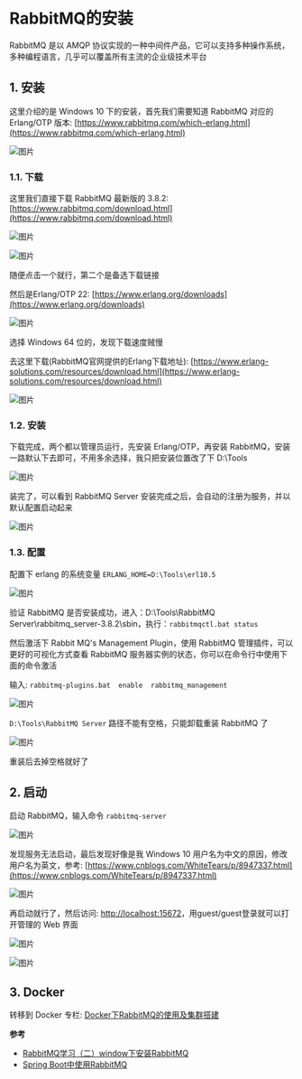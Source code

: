 # RabbitMQ的安装

RabbitMQ 是以 AMQP 协议实现的一种中间件产品，它可以支持多种操作系统，多种编程语言，几乎可以覆盖所有主流的企业级技术平台

<!-- ## 1. 概念

### 1.1. Message Broker

Message Broker 是一种消息验证、传输、路由的架构模式，其设计目标主要应用于下面这些场景

* 消息路由到一个或多个目的地
* 消息转化为其他的表现方式
* 执行消息的聚集、消息的分解，并将结果发送到他们的目的地，然后重新组合相应返回给消息用户
* 调用 Web 服务来检索数据
* 响应事件或错误
* 使用发布-订阅模式来提供内容或基于主题的消息路由

### 1.2. AMQP

AMQP 是 Advanced Message Queuing Protocol 的简称，它是一个面向消息中间件的开放式标准应用层协议。AMQP 定义了这些特性

* 消息方向
* 消息队列
* 消息路由（包括：点到点和发布-订阅模式）
* 可靠性
* 安全性 -->

## 1. 安装

这里介绍的是 Windows 10 下的安装，首先我们需要知道 RabbitMQ 对应的 Erlang/OTP 版本: [https://www.rabbitmq.com/which-erlang.html](https://www.rabbitmq.com/which-erlang.html)

![图片](https://cdn.jsdelivr.net/gh/wliduo/CDN@1.1/2020/01/20200116008.png)

### 1.1. 下载

这里我们直接下载 RabbitMQ 最新版的 3.8.2: [https://www.rabbitmq.com/download.html](https://www.rabbitmq.com/download.html)

![图片](https://cdn.jsdelivr.net/gh/wliduo/CDN@1.1/2020/01/20200116009.png)

![图片](https://cdn.jsdelivr.net/gh/wliduo/CDN@1.1/2020/01/20200116010.png)

随便点击一个就行，第二个是备选下载链接

然后是Erlang/OTP 22: [https://www.erlang.org/downloads](https://www.erlang.org/downloads)

![图片](https://cdn.jsdelivr.net/gh/wliduo/CDN@1.1/2020/01/20200116011.png)

选择 Windows 64 位的，发现下载速度贼慢

去这里下载(RabbitMQ官网提供的Erlang下载地址): [https://www.erlang-solutions.com/resources/download.html](https://www.erlang-solutions.com/resources/download.html)

![图片](https://cdn.jsdelivr.net/gh/wliduo/CDN@1.1/2020/01/20200116012.png)

### 1.2. 安装

下载完成，两个都以管理员运行，先安装 Erlang/OTP，再安装 RabbitMQ，安装一路默认下去即可，不用多余选择，我只把安装位置改了下 D:\Tools

![图片](https://cdn.jsdelivr.net/gh/wliduo/CDN@1.1/2020/01/20200116013.png)

装完了，可以看到 RabbitMQ Server 安装完成之后，会自动的注册为服务，并以默认配置启动起来

![图片](https://cdn.jsdelivr.net/gh/wliduo/CDN@1.1/2020/01/20200116014.png)

### 1.3. 配置

配置下 erlang 的系统变量 `ERLANG_HOME=D:\Tools\erl10.5`

![图片](https://cdn.jsdelivr.net/gh/wliduo/CDN@1.1/2020/01/20200116015.png)

验证 RabbitMQ 是否安装成功，进入：D:\Tools\RabbitMQ Server\rabbitmq_server-3.8.2\sbin，执行：`rabbitmqctl.bat status`

然后激活下 Rabbit MQ's Management Plugin，使用 RabbitMQ 管理插件，可以更好的可视化方式查看 RabbitMQ 服务器实例的状态，你可以在命令行中使用下面的命令激活

输入: `rabbitmq-plugins.bat  enable  rabbitmq_management`

![图片](https://cdn.jsdelivr.net/gh/wliduo/CDN@1.1/2020/01/20200116016.png)

`D:\Tools\RabbitMQ Server` 路径不能有空格，只能卸载重装 RabbitMQ 了

![图片](https://cdn.jsdelivr.net/gh/wliduo/CDN@1.1/2020/01/20200116017.png)

重装后去掉空格就好了

## 2. 启动

启动 RabbitMQ，输入命令 `rabbitmq-server`

![图片](https://cdn.jsdelivr.net/gh/wliduo/CDN@1.1/2020/01/20200117002.png)

发现服务无法启动，最后发现好像是我 Windows 10 用户名为中文的原因，修改用户名为英文，参考: [https://www.cnblogs.com/WhiteTears/p/8947337.html](https://www.cnblogs.com/WhiteTears/p/8947337.html)

![图片](https://cdn.jsdelivr.net/gh/wliduo/CDN@1.1/2020/01/20200117001.png)

再启动就行了，然后访问: [http://localhost:15672](http://localhost:15672)，用guest/guest登录就可以打开管理的 Web 界面

![图片](https://cdn.jsdelivr.net/gh/wliduo/CDN@1.1/2020/01/20200117003.png)

![图片](https://cdn.jsdelivr.net/gh/wliduo/CDN@1.1/2020/01/20200117004.png)

## 3. Docker

转移到 Docker 专栏: [Docker下RabbitMQ的使用及集群搭建 ](/docker/06-RabbitMQ.html)

**参考**

* [RabbitMQ学习（二）window下安装RabbitMQ](https://blog.csdn.net/wqc19920906/article/details/82194716)
* [Spring Boot中使用RabbitMQ](http://blog.didispace.com/spring-boot-rabbitmq/)